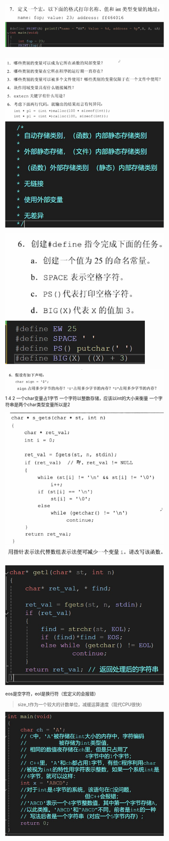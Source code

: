 ![输入图片说明](/imgs/2024-05-13/m1x7ajJzyaCjY648.jpeg)
![输入图片说明](/imgs/2024-05-13/XPY7ENbxpD1yeobD.png)

</br>![输入图片说明](/imgs/2024-05-13/WXwjyGa9pC9vfGIp.jpeg)
![输入图片说明](/imgs/2024-05-13/746JmYcGgM1mtsjw.png)


![输入图片说明](/imgs/2024-05-13/5QZ8Fxap2Gahsl2T.jpeg)
![输入图片说明](/imgs/2024-05-13/FQargpKtH6y2lZa1.png)


![输入图片说明](/imgs/2024-05-13/6wcPkbEmnG9n8OCy.png)
1 4 2
一个char变量占1字节
一个字符以整数存储，应该以int的大小来衡量
一个字符串是两个char类型变量所以是2

![输入图片说明](/imgs/2024-05-13/vSQKL6Gx6rhhevJx.png)
![输入图片说明](/imgs/2024-05-13/A5xh8X0BHxGe7rbK.png)

![eos是](/imgs/2024-05-13/b45E3fPF3XnyRmta.png)

eos是空字符，eol是换行符（宏定义的会报错）
> size_t作为一个较大的计数单位，减缓运算速度（现代CPU很快）

![输入图片说明](/imgs/2024-05-14/mE1dDE3hMiq5QGGz.png)
<!--stackedit_data:
eyJoaXN0b3J5IjpbLTgxMTM2NTAyNywxNzc0OTY2NzQ2LDE1ND
AzNzEyOTgsLTE4MjY1MDU0NDEsMjg1Mjg4Mjk2LC0xMjE1MzI4
NjMyXX0=
-->